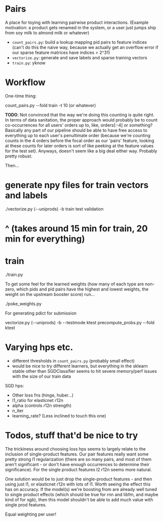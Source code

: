 # Pairs

A place for toying with learning pairwise product interactions. (Example motivation: a product gets renamed in the system, or a user just jumps ship from soy milk to almond milk or whatever)

- `count_pairs.py`: build a lookup mapping pid pairs to feature indices (can't
  do this the naive way, because we actually get an overflow error if our sparse
  feature matrices have indices > 2^31)
- `vectorize.py`: generate and save labels and sparse training vectors
- `train.py`: yknow

# Workflow

One-time thing:

  count_pairs.py --fold train -t 10 (or whatever)

**TODO**: Not convinced that the way we're doing this counting is quite right. In terms of data sanitation, the proper approach would probably be to count co-occurrences for all users' orders up to, like, orders[:-4] or something? Basically any part of our pipeline should be able to have free access to everything up to each user's penultimate order (because we're counting counts in the 4 orders before the focal order as our 'pairs' feature, looking at these counts for later orders is sort of like peeking at the feature values for the test set). Anyways, doesn't seem like a big deal either way. Probably pretty robust.


Then...

  # generate npy files for train vectors and labels
  ./vectorize.py (--uniprods) -b <boost-model> train test validation
  # ^ (takes around 15 min for train, 20 min for everything)
  # train
  ./train.py

To get some feel for the learned weights (how many of each type are non-zero, which pids and pid pairs have the highest and lowest weights, the weight on the upstream booster score) run...

 ./poke_weights.py 

For generating pdict for submission

  vectorize.py (--uniprods) -b <boost> --testmode ktest
  precompute_probs.py --fold ktest

# Varying hps etc.

- different thresholds in `count_pairs.py` (probably small effect)
- would be nice to try different learners, but everything in the sklearn stable other
  than SGDClassifier seems to hit severe memory/perf issues with the size of our train data

SGD hps:
- Other loss fns (hinge, huber...) 
- l1_ratio for elasticnet r12n
- alpha (controls r12n strength)
- n_iter
- learning_rate? (Less inclined to touch this one)

# Todos, stuff that'd be nice to try

The trickiness around choosing loss hps seems to largely relate to the inclusion of single-product features. Our pair features really want some pretty strong l1 regularization (there are so many pairs, and most of them aren't significant - or don't have enough occurrences to determine their significance). For the single product features l2 r12n seems more natural.

One solution would be to just drop the single-product features - and then using just l1, or elasticnet r12n with lots of l1. Worth seeing the effect this has on accuracy. If the model(s) we're boosting from are already well tuned to single product effects (which should be true for rnn and libfm, and maybe kind of for xgb), then this model shouldn't be able to add much value with single prod features.


Equal weighting per user!
